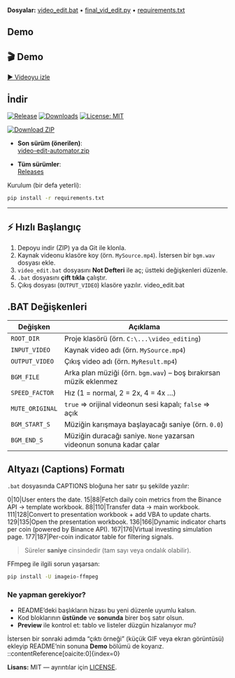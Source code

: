 **Dosyalar:** [video_edit.bat](video_edit.bat) • [final_vid_edit.py](final_vid_edit.py) • [requirements.txt](requirements.txt)
## Demo
## 🎬 Demo
[▶ Videoyu izle](https://github.com/msamkara67/video-edit-automator/releases/download/v0.1/MyResult.mp4)



## İndir

[![Release](https://img.shields.io/github/v/release/msamkara67/video-edit-automator?label=latest)](https://github.com/msamkara67/video-edit-automator/releases/latest)
[![Downloads](https://img.shields.io/github/downloads/msamkara67/video-edit-automator/total.svg)](https://github.com/msamkara67/video-edit-automator/releases)
[![License: MIT](https://img.shields.io/badge/License-MIT-yellow.svg)](LICENSE)

[![Download ZIP](https://img.shields.io/badge/Download-ZIP-blue?logo=github)](https://github.com/msamkara67/video-edit-automator/releases/latest/download/video-edit-automator.zip)


- **Son sürüm (önerilen)**:  
  [video-edit-automator.zip](https://github.com/msamkara67/video-edit-automator/releases/latest/download/video-edit-automator.zip)

- **Tüm sürümler**:  
  [Releases](https://github.com/msamkara67/video-edit-automator/releases)


Kurulum (bir defa yeterli):

```bash
pip install -r requirements.txt
```
---


## ⚡ Hızlı Başlangıç

1. Depoyu indir (ZIP) ya da Git ile klonla.
2. Kaynak videonu klasöre koy (örn. `MySource.mp4`). İstersen bir `bgm.wav` dosyası ekle.
3. `video_edit.bat` dosyasını **Not Defteri** ile aç; üstteki değişkenleri düzenle.
4. `.bat` dosyasını **çift tıkla** çalıştır.
5. Çıkış dosyası (`OUTPUT_VIDEO`) klasöre yazılır.
video_edit.bat

## .BAT Değişkenleri

| Değişken        | Açıklama                                                                 |
|-----------------|---------------------------------------------------------------------------|
| `ROOT_DIR`      | Proje klasörü (örn. `C:\...\video_editing`)                               |
| `INPUT_VIDEO`   | Kaynak video adı (örn. `MySource.mp4`)                                    |
| `OUTPUT_VIDEO`  | Çıkış video adı (örn. `MyResult.mp4`)                                     |
| `BGM_FILE`      | Arka plan müziği (örn. `bgm.wav`) – boş bırakırsan müzik eklenmez         |
| `SPEED_FACTOR`  | Hız (1 = normal, 2 = 2x, 4 = 4x …)                                        |
| `MUTE_ORIGINAL` | `true` ⇒ orijinal videonun sesi kapalı; `false` ⇒ açık                   |
| `BGM_START_S`   | Müziğin karışmaya başlayacağı saniye (örn. `0.0`)                         |
| `BGM_END_S`     | Müziğin duracağı saniye. `None` yazarsan videonun sonuna kadar çalar      |



## Altyazı (Captions) Formatı

`.bat` dosyasında CAPTIONS bloğuna her satır şu şekilde yazılır:

0|10|User enters the date.
15|88|Fetch daily coin metrics from the Binance API → template workbook.
88|110|Transfer data → main workbook.
111|128|Convert to presentation workbook + add VBA to update charts.
129|135|Open the presentation workbook.
136|166|Dynamic indicator charts per coin (powered by Binance API).
167|176|Virtual investing simulation page.
177|187|Per-coin indicator table for filtering signals.

> Süreler **saniye** cinsindedir (tam sayı veya ondalık olabilir).

FFmpeg ile ilgili sorun yaşarsan:
```bash
pip install -U imageio-ffmpeg
```

### Ne yapman gerekiyor?
- README’deki başlıkların hizası bu yeni düzenle uyumlu kalsın.
- Kod bloklarının **üstünde** ve **sonunda** birer boş satır olsun.
- **Preview** ile kontrol et: tablo ve listeler düzgün hizalanıyor mu?


İstersen bir sonraki adımda “çıktı örneği” (küçük GIF veya ekran görüntüsü) ekleyip README’nin sonuna **Demo** bölümü de koyarız.
::contentReference[oaicite:0]{index=0}

**Lisans:** MIT — ayrıntılar için [LICENSE](LICENSE).


